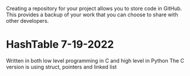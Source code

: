 Creating a repository for your project allows you to store code in GitHub. 
This provides a backup of your work that you can choose to share with other developers.

# HashTable 7-19-2022

Written in both low level programming in C and high level in Python
The C version is using struct, pointers and linked list
